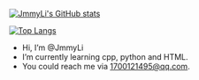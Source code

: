 

[![JmmyLi's GitHub stats](https://github-readme-stats.vercel.app/api?username=JmmyLi&theme=tokyonight&hide_border=true&show_icons=true)](https://github.com/JmmyLi/github-readme-stats)

[![Top Langs](https://github-readme-stats.vercel.app/api/top-langs/?username=JmmyLi&theme=tokyonight&hide_border=true&langs_count=10&layout=compact)](https://github.com/JmmyLi/github-readme-stats)

-  Hi, I’m @JmmyLi
-  I’m currently learning cpp, python and HTML.
-  You could reach me via 1700121495@qq.com.

